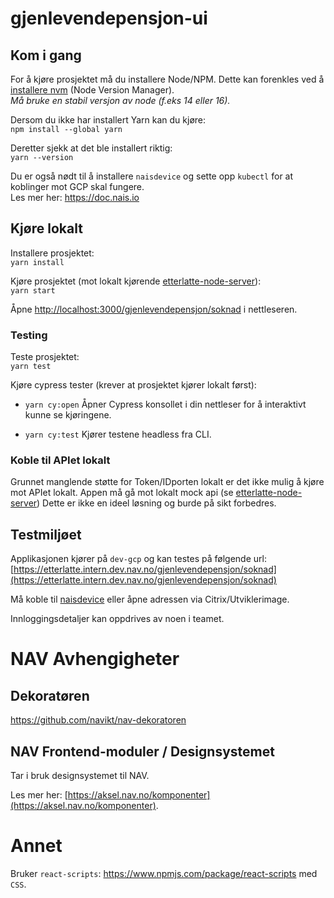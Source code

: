 # gjenlevendepensjon-ui

## Kom i gang

For å kjøre prosjektet må du installere Node/NPM. Dette kan forenkles ved å [installere nvm](https://github.com/nvm-sh/nvm) (Node Version Manager).\
_Må bruke en stabil versjon av node (f.eks 14 eller 16)._

Dersom du ikke har installert Yarn kan du kjøre:\
`npm install --global yarn`

Deretter sjekk at det ble installert riktig:\
`yarn --version`

Du er også nødt til å installere `naisdevice` og sette opp `kubectl` for at koblinger mot GCP skal fungere.\
Les mer her: https://doc.nais.io

## Kjøre lokalt

Installere prosjektet:\
`yarn install`

Kjøre prosjektet (mot lokalt kjørende [etterlatte-node-server](../etterlatte-node-server)):\
`yarn start` 

Åpne [http://localhost:3000/gjenlevendepensjon/soknad](http://localhost:3000/gjenlevendepensjon/soknad) i nettleseren.

### Testing

Teste prosjektet:\
`yarn test`

Kjøre cypress tester (krever at prosjektet kjører lokalt først):

-   `yarn cy:open` Åpner Cypress konsollet i din nettleser for å interaktivt kunne se kjøringene.

-   `yarn cy:test` Kjører testene headless fra CLI.

### Koble til APIet lokalt

Grunnet manglende støtte for Token/IDporten lokalt er det ikke mulig å kjøre mot APIet lokalt. 
Appen må gå mot lokalt mock api (se [etterlatte-node-server](../etterlatte-node-server))
Dette er ikke en ideel løsning og burde på sikt forbedres.

## Testmiljøet

Applikasjonen kjører på `dev-gcp` og kan testes på følgende url:
[https://etterlatte.intern.dev.nav.no/gjenlevendepensjon/soknad](https://etterlatte.intern.dev.nav.no/gjenlevendepensjon/soknad)

Må koble til [naisdevice](https://doc.nais.io/device/) eller åpne adressen via Citrix/Utviklerimage.

Innloggingsdetaljer kan oppdrives av noen i teamet.

# NAV Avhengigheter

## Dekoratøren

https://github.com/navikt/nav-dekoratoren

## NAV Frontend-moduler / Designsystemet

Tar i bruk designsystemet til NAV.

Les mer her: [https://aksel.nav.no/komponenter](https://aksel.nav.no/komponenter).

# Annet

Bruker `react-scripts`: https://www.npmjs.com/package/react-scripts med `CSS`.
